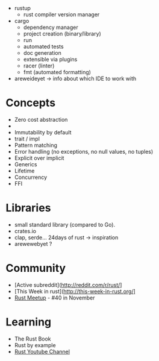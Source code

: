  - rustup
     - rust compiler version manager
 - cargo
   - dependency manager
   - project creation (binary/library)
   - run
   - automated tests
   - doc generation
   - extensible via plugins
    - racer (linter)
    - fmt (automated formatting)
 - areweideyet -> info about which IDE to work with

# Concepts

 - Zero cost abstraction
 -
 - Immutability by default
 - trait / impl
 - Pattern matching
 - Error handling (no exceptions, no null values, no tuples)
 - Explicit over implicit
 - Generics
 - Lifetime
 - Concurrency
 - FFI

# Libraries

 - small standard library (compared to Go).
 - crates.io
 - clap, serde... 24days of rust -> inspiration
 - arewewebyet ?

# Community

 - [Active subreddit](http://reddit.com/r/rust/]
 - [This Week in rust](http://this-week-in-rust.org/]
 - [Rust Meetup](https://www.meetup.com/fr-FR/Rust-Paris/) - #40 in November

# Learning

 - The Rust Book
 - Rust by example
 - [Rust Youtube Channel](https://www.youtube.com/channel/UCaYhcUwRBNscFNUKTjgPFiA/videos)

